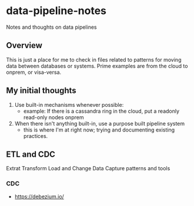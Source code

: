 # data-pipeline-notes
Notes and thoughts on data pipelines

## Overview
This is just a place for me to check in files related to patterns for moving data between databases or systems.  Prime examples are from the cloud to onprem, or visa-versa.

## My initial thoughts
1. Use built-in mechanisms whenever possible:
    - example:  If there is a cassandra ring in the cloud, put a readonly read-only nodes onprem
2. When there isn't anything built-in, use a purpose built pipeline system
    - this is where I'm at right now; trying and documenting existing practices.

## ETL and CDC 
Extrat Transform Load and Change Data Capture patterns and tools

### CDC
- https://debezium.io/
